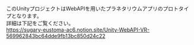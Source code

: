このUnityプロジェクトはWebAPIを用いたプラネタリウムアプリのプロトタイプとなります。  
詳細は下記をご覧ください。  
https://sugary-eustoma-ac6.notion.site/Unity-WebAPI-VR-569962843bc64dde9fb13bc850d24c22
